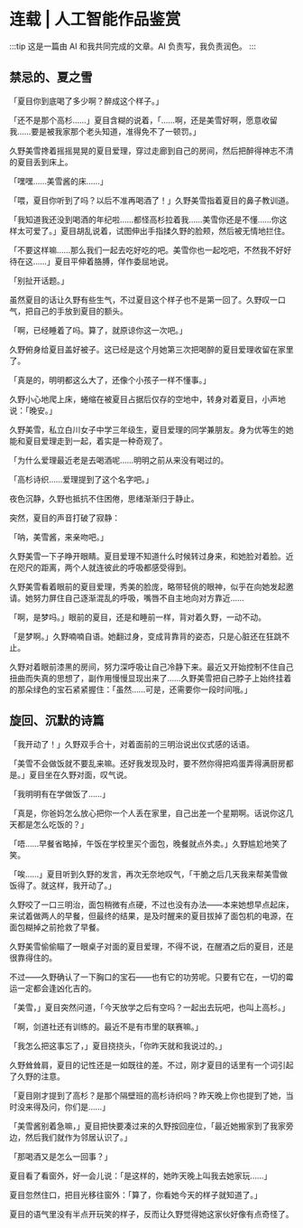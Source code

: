 # 连载 | 人工智能作品鉴赏

:::tip
这是一篇由 AI 和我共同完成的文章。AI 负责写，我负责润色。
:::

## 禁忌的、夏之雪

「夏目你到底喝了多少啊？醉成这个样子。」

「还不是那个高杉……」夏目含糊的说着，「……啊，还是美雪好啊，愿意收留我……要是被我家那个老头知道，准得免不了一顿罚。」

久野美雪搀着摇摇晃晃的夏目爱理，穿过走廊到自己的房间，然后把醉得神志不清的夏目丢到床上。

「嘿嘿……美雪酱的床……」

「喂，夏目你听到了吗？以后不准再喝酒了！」久野美雪指着夏目的鼻子教训道。

「我知道我还没到喝酒的年纪啦……都怪高杉拉着我……美雪你还是不懂……你这样太可爱了。」夏目胡乱说着，试图伸出手指揉久野的脸颊，然后被无情地拦住。

「不要这样嘛……那么我们一起去吃好吃的吧。美雪你也一起吃吧，不然我不好好待在这……」夏目平伸着胳膊，佯作委屈地说。

「别扯开话题。」

虽然夏目的话让久野有些生气，不过夏目这个样子也不是第一回了。久野叹一口气，把自己的手放到夏目的额头。

「啊，已经睡着了吗。算了，就原谅你这一次吧。」

久野俯身给夏目盖好被子。这已经是这个月她第三次把喝醉的夏目爱理收留在家里了。

「真是的，明明都这么大了，还像个小孩子一样不懂事。」

久野小心地爬上床，蜷缩在被夏目占据后仅存的空地中，转身对着夏目，小声地说：「晚安。」

久野美雪，私立白川女子中学三年级生，夏目爱理的同学兼朋友。身为优等生的她能和夏目爱理走到一起，着实是一种奇观了。

「为什么爱理最近老是去喝酒呢……明明之前从来没有喝过的。

「高杉诗织……爱理提到了这个名字吧。」

夜色沉静，久野也抵抗不住困倦，思绪渐渐归于静止。

突然，夏目的声音打破了寂静：

「呐，美雪酱，来亲吻吧。」

久野美雪一下子睁开眼睛。夏目爱理不知道什么时候转过身来，和她脸对着脸。近在咫尺的距离，两个人就连彼此的呼吸都感受得到。

久野美雪看着眼前的夏目爱理，秀美的脸庞，略带轻佻的眼神，似乎在向她发起邀请。她努力屏住自己逐渐混乱的呼吸，嘴唇不自主地向对方靠近……

「啊，是梦吗。」眼前的夏目，还是和睡前一样，背对着久野，一动不动。

「是梦啊。」久野喃喃自语。她翻过身，变成背靠背的姿态，只是心脏还在狂跳不止。

久野对着眼前漆黑的房间，努力深呼吸让自己冷静下来。最近又开始控制不住自己扭曲而失真的思想了，副作用慢慢显现出来了……久野美雪把自己脖子上始终挂着的那朵绿色的宝石紧紧握住：「虽然……可是，还需要你一段时间哦。」

## **旋回、沉默的诗篇**

「我开动了！」久野双手合十，对着面前的三明治说出仪式感的话语。

「美雪不会做饭就不要乱来嘛。还好我发现及时，要不然你得把鸡蛋弄得满厨房都是。」夏目坐在久野对面，叹气说。

「我明明有在学做饭了……」

「真是，你爸妈怎么放心把你一个人丢在家里，自己出差一个星期啊。话说你这几天都是怎么吃饭的？」

「唔……早餐省略掉，午饭在学校里买个面包，晚餐就点外卖。」久野尴尬地笑了笑。

「唉……」夏目听到久野的发言，再次无奈地叹气，「干脆之后几天我来帮美雪做饭得了。就这样，我开动了。」

久野咬了一口三明治，面包稍微有点硬，不过也没有办法——本来她想早点起床，来试着做两人的早餐，但最终的结果，是及时醒来的夏目拔掉了面包机的电源，在面包糊掉之前抢救了早餐。

久野美雪偷偷瞄了一眼桌子对面的夏目爱理，不得不说，在醒酒之后的夏目，还是很靠得住的。

不过——久野确认了一下胸口的宝石——也有它的功劳呢。只要有它在，一切的霉运一定都会逢凶化吉的。

「美雪，」夏目突然问道，「今天放学之后有空吗？一起出去玩吧，也叫上高杉。」

「啊，剑道社还有训练的。最近不是有市里的联赛嘛。」

「我怎么把这事忘了，」夏目挠挠头，「你昨天就和我说过的。」

久野耸耸肩，夏目的记性还是一如既往的差。不过，刚才夏目的话里有一个词引起了久野的注意。

「夏目刚才提到了高杉？是那个隔壁班的高杉诗织吗？昨天晚上你也提到了她，当时没来得及问，你们是……」

「美雪酱别着急嘛，」夏目把快要凑过来的久野按回座位，「最近她搬家到了我家旁边，然后我们就作为邻居认识了。」

「那喝酒又是怎么一回事？」

夏目看了看窗外，好一会儿说：「是这样的，她昨天晚上叫我去她家玩……」

夏目忽然住口，把目光移往窗外：「算了，你看她今天的样子就知道了。」

夏目的语气里没有半点开玩笑的样子，反而让久野觉得她这家伙好像有点奇怪了。

